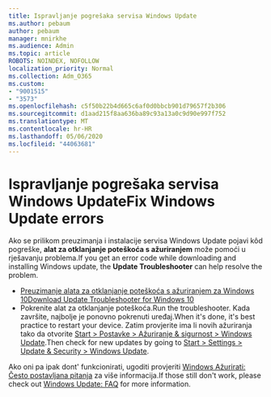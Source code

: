 ```yaml
---
title: Ispravljanje pogrešaka servisa Windows Update
ms.author: pebaum
author: pebaum
manager: mnirkhe
ms.audience: Admin
ms.topic: article
ROBOTS: NOINDEX, NOFOLLOW
localization_priority: Normal
ms.collection: Adm_O365
ms.custom:
- "9001515"
- "3573"
ms.openlocfilehash: c5f50b22b4d665c6af0d0bbcb901d79657f2b306
ms.sourcegitcommit: d1aad215f8aa636ba89c93a13a0c9d90e997f752
ms.translationtype: MT
ms.contentlocale: hr-HR
ms.lasthandoff: 05/06/2020
ms.locfileid: "44063681"
---
```

# <a name="fix-windows-update-errors"></a><span data-ttu-id="b3206-102">Ispravljanje pogrešaka servisa Windows Update</span><span class="sxs-lookup"><span data-stu-id="b3206-102">Fix Windows Update errors</span></span>

<span data-ttu-id="b3206-103">Ako se prilikom preuzimanja i instalacije servisa Windows Update pojavi kôd pogreške, **alat za otklanjanje poteškoća s ažuriranjem** može pomoći u rješavanju problema.</span><span class="sxs-lookup"><span data-stu-id="b3206-103">If you get an error code while downloading and installing Windows update, the **Update Troubleshooter** can help resolve the problem.</span></span>

- [<span data-ttu-id="b3206-104">Preuzimanje alata za otklanjanje poteškoća s ažuriranjem za Windows 10</span><span class="sxs-lookup"><span data-stu-id="b3206-104">Download Update Troubleshooter for Windows 10</span></span>](https://support.microsoft.com/help/4027322/windows-update-troubleshooter)
- <span data-ttu-id="b3206-105">Pokrenite alat za otklanjanje poteškoća.</span><span class="sxs-lookup"><span data-stu-id="b3206-105">Run the troubleshooter.</span></span> <span data-ttu-id="b3206-106">Kada završite, najbolje je ponovno pokrenuti uređaj.</span><span class="sxs-lookup"><span data-stu-id="b3206-106">When it's done, it's best practice to restart your device.</span></span> <span data-ttu-id="b3206-107">Zatim provjerite ima li novih ažuriranja tako da otvorite [Start > Postavke > Ažuriranje & sigurnost > Windows Update](ms-settings:windowsupdate).</span><span class="sxs-lookup"><span data-stu-id="b3206-107">Then check for new updates by going to [Start > Settings > Update & Security > Windows Update](ms-settings:windowsupdate).</span></span>

<span data-ttu-id="b3206-108">Ako oni pa ipak dont' funkcionirati, ugoditi provjeriti [Windows Ažurirati: Često postavljana pitanja](https://support.microsoft.com/help/12373/windows-update-faq) za više informacija.</span><span class="sxs-lookup"><span data-stu-id="b3206-108">If those still don't work, please check out [Windows Update: FAQ](https://support.microsoft.com/help/12373/windows-update-faq) for more information.</span></span>
